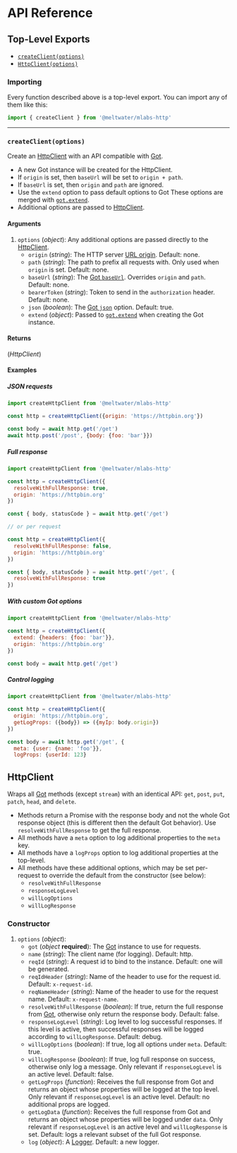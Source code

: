# API Reference

## Top-Level Exports

- [`createClient(options)`](#createclientoptions)
- [`HttpClient(options)`](#httpclientoptions)

### Importing

Every function described above is a top-level export.
You can import any of them like this:

```js
import { createClient } from '@meltwater/mlabs-http'
```

---
### `createClient(options)`

Create an [HttpClient] with an API compatible with [Got].

- A new Got instance will be created for the HttpClient.
- If `origin` is set, then `baseUrl` will be set to `origin + path`.
- If `baseUrl` is set, then `origin` and `path` are ignored.
- Use the `extend` option to pass default options to Got
  These options are merged with [`got.extend`].
- Additional options are passed to [HttpClient].

#### Arguments

1. `options` (*object*):
   Any additional options are passed directly to the [HttpClient].
    - `origin` (*string*): The HTTP server [URL origin].
      Default: none.
    - `path` (*string*): The path to prefix all requests with.
      Only used when `origin` is set.
      Default: none.
    - `baseUrl` (*string*): The [Got `baseUrl`].
      Overrides `origin` and `path`.
      Default: none.
    - `bearerToken` (*string*): Token to send in the `authorization` header.
      Default: none.
    - `json` (*boolean*): The [Got `json`] option.
      Default: true.
    - `extend` (*object*): Passed to [`got.extend`] when creating the Got instance.

#### Returns

(*HttpClient*)

#### Examples

##### JSON requests

```js
import createHttpClient from '@meltwater/mlabs-http'

const http = createHttpClient({origin: 'https://httpbin.org'})

const body = await http.get('/get')
await http.post('/post', {body: {foo: 'bar'}})
```

##### Full response

```js
import createHttpClient from '@meltwater/mlabs-http'

const http = createHttpClient({
  resolveWithFullResponse: true,
  origin: 'https://httpbin.org'
})

const { body, statusCode } = await http.get('/get')

// or per request

const http = createHttpClient({
  resolveWithFullResponse: false,
  origin: 'https://httpbin.org'
})

const { body, statusCode } = await http.get('/get', {
  resolveWithFullResponse: true
})
```

##### With custom Got options

```js
import createHttpClient from '@meltwater/mlabs-http'

const http = createHttpClient({
  extend: {headers: {foo: 'bar'}},
  origin: 'https://httpbin.org'
})

const body = await http.get('/get')
```

##### Control logging

```js
import createHttpClient from '@meltwater/mlabs-http'

const http = createHttpClient({
  origin: 'https://httpbin.org',
  getLogProps: ({body}) => ({myIp: body.origin})
})

const body = await http.get('/get', {
  meta: {user: {name: 'foo'}},
  logProps: {userId: 123}
```

## HttpClient

Wraps all [Got] methods (except `stream`) with an identical API:
`get`, `post`, `put`, `patch`, `head`, and `delete`.

- Methods return a Promise with the response body
  and not the whole Got response object
  (this is different then the default Got behavior).
  Use `resolveWithFullResponse` to get the full response.
- All methods have a `meta` option to log additional properties to the `meta` key.
- All methods have a `logProps` option to log additional properties at the top-level.
- All methods have these additional options, which may be set per-request
  to override the default from the constructor (see below):
    - `resolveWithFullResponse`
    - `responseLogLevel`
    - `willLogOptions`
    - `willLogResponse`

### Constructor

1. `options` (*object*):
    - `got` (*object* **required**):
      The [Got] instance to use for requests.
    - `name` (*string*): The client name (for logging).
      Default: http.
    - `reqId` (*string*): A request id to bind to the instance.
      Default: one will be generated.
    - `reqIdHeader` (*string*): Name of the header to use for the request id.
      Default: `x-request-id`.
    - `reqNameHeader` (*string*): Name of the header to use for the request name.
      Default: `x-request-name`.
    - `resolveWithFullResponse` (*boolean*): If true, return the full response from [Got],
      otherwise only return the response body.
      Default: false.
    - `responseLogLevel` (*string*): Log level to log successful responses.
      If this level is active, then successful responses
      will be logged according to `willLogResponse`.
      Default: debug.
    - `willLogOptions` (*boolean*): If true, log all options under `meta`.
      Default: true.
    - `willLogResponse` (*boolean*): If true, log full response on success,
      otherwise only log a message.
      Only relevant if `responseLogLevel` is an active level.
      Default: false.
    - `getLogProps` (*function*):
      Receives the full response from Got and returns an object
      whose properties will be logged at the top level.
      Only relevant if `responseLogLevel` is an active level.
      Default: no additional props are logged.
    - `getLogData` (*function*):
      Receives the full response from Got and returns an object
      whose properties will be logged under `data`.
      Only relevant if `responseLogLevel` is an active level
      and `willLogResponse` is set.
      Default: logs a relevant subset of the full Got response.
    - `log` (*object*): A [Logger].
      Default: a new logger.

[HttpClient]: #httpclient
[Got]: https://github.com/sindresorhus/got
[Got `json`]: https://github.com/sindresorhus/got#json
[Got `baseUrl`]: https://github.com/sindresorhus/got#baseurl
[`got.extend`]: https://github.com/sindresorhus/got#gotextendoptions
[URL origin]: https://nodejs.org/api/url.html#url_url_strings_and_url_objects
[Logger]: https://github.com/meltwater/mlabs-logger
